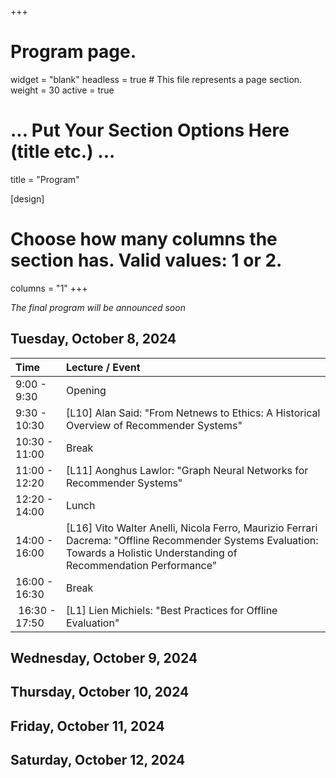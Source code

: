 +++
# Program page.
widget = "blank"
headless = true  # This file represents a page section.
weight = 30
active = true 

# ... Put Your Section Options Here (title etc.) ...
title = "Program"

[design]
  # Choose how many columns the section has. Valid values: 1 or 2.
  columns = "1"
+++

*The final program will be announced soon*

## Tuesday, October 8, 2024
| Time | Lecture / Event |
|:-----|:----------------|
| 9:00 - 9:30   | Opening
| 9:30 - 10:30  | [L10] Alan Said: "From Netnews to Ethics: A Historical Overview of Recommender Systems"
| 10:30 - 11:00 | Break
| 11:00 - 12:20 | [L11] Aonghus Lawlor: "Graph Neural Networks for Recommender Systems"
| 12:20 - 14:00 | Lunch
| 14:00 - 16:00 | [L16] Vito Walter Anelli, Nicola Ferro, Maurizio Ferrari Dacrema: "Offline Recommender Systems Evaluation: Towards a Holistic Understanding of Recommendation Performance"
| 16:00 - 16:30 | Break
| 16:30 - 17:50 | [L1] Lien Michiels: "Best Practices for Offline Evaluation"

## Wednesday, October 9, 2024



## Thursday, October 10, 2024



## Friday, October 11, 2024



## Saturday, October 12, 2024

<!-- 
| Slot | Time        | Monday June 12                                           | Tuesday June 13                                                            | Wednesday June 14                                                           | Thursday June 15                                       | Friday June 16                                      |
|------|-------------|----------------------------------------------------------|----------------------------------------------------------------------------|-----------------------------------------------------------------------------|--------------------------------------------------------|-----------------------------------------------------|
| 1    | 8:45-10:15  |                                                          | S3: Group recommendation, part 1 (Ludovico Boratto)                        | S7: Knowledge-based recommendation (Pasquale Lops + Marco de Gemmis)        | S11: Media recommendation (Özlem Özgöbek + Daan Odijk)    | S15: Job recommendation (David Graus + Mesut Kaya)  |
|      | 10:15-10:45 |                                                          | Coffee break                                                               | Coffee break                                                                | Coffee break                                              | Coffee break                                        |
| 2    | 10:45-12:15 |                                                          | S4: Group recommendation, part 2 (Ludovico Boratto)                        | S8: Lab session (Marco Polignano)                                           | S12: Best practices for offline evaluation (Lien Michiels)| S16: E-commerce (Humberto Corona)                   |
|      | 12:15-13:15 |                                                          | Lunch                                                                      | Lunch                                                                       | Lunch                                                     | Lunch                                               |
| 3    | 13:15-14:45 | S1: Intro (Dietmar Jannach)                              | S5: Perspectives on Evaluation (Christine Bauer + Martijn Willemsen)       | S9: Conversational recommendation (Cataldo Musto)                           | S13: Fairness (Christine Bauer)                           | S17: Multi-stakeholder recommendation (Robin Burke) |
|      | 14:45-15:15 | Coffee break                                             | Coffee break                                                               | Coffee break                                                                | Coffee break                                              | Coffee break                                        |
| 4    | 15:15-16:45 | S2: Recommenders in the wild (Kim Falk + Morten Arngren) | S6: Content-based filtering (Pasquale Lops + Marco de Gemmis)              | S10: User-centered evaluation, part 2 (Martijn Willemsen + Christine Bauer) | S14: Explainability (Leandro Balby Marinho)               | S18: Closing (Robin Burke)                          |
|      |             |                                                          |                                                                            |                                                                             |                                                           |                                                     |
| 5    | 18:00-21:00 |                                                          | Social event: Boat tour & Reffen street food                               | Social event: Boulebar                                                      |                                                           |                                                     |
-->